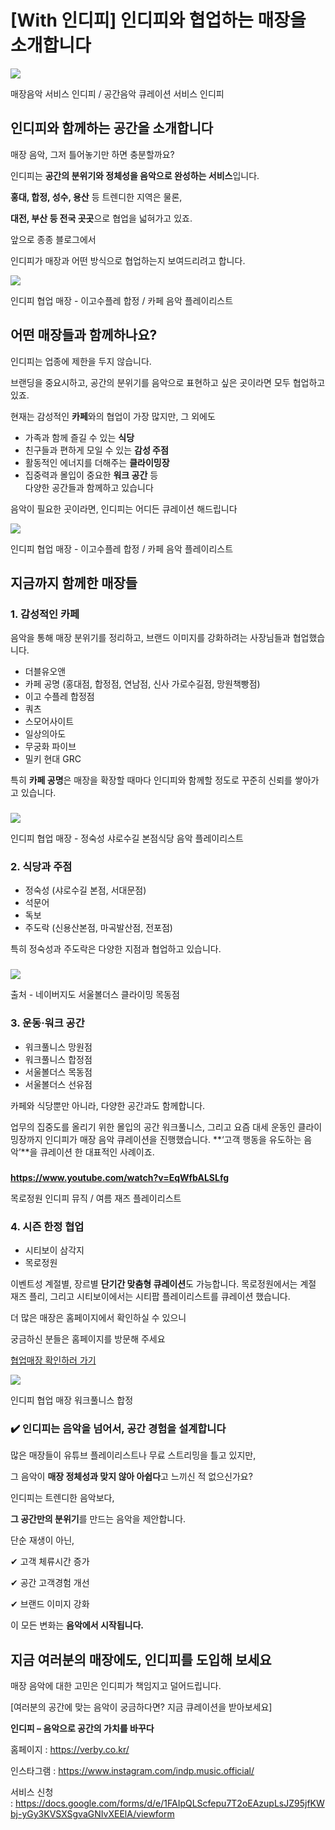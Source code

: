 [With 인디피] 인디피와 협업하는 매장을 소개합니다
=
![](https://blog.kakaocdn.net/dn/cuwLCw/btsOGl75Ho2/4lxJb8mxJgk0gkZ2vjIGW1/img.png)

매장음악 서비스 인디피 / 공간음악 큐레이션 서비스 인디피

**인디피와 함께하는 공간을 소개합니다**
-----------------------

매장 음악, 그저 틀어놓기만 하면 충분할까요?

인디피는 **공간의 분위기와 정체성을 음악으로 완성하는 서비스**입니다.

**홍대, 합정, 성수, 용산** 등 트렌디한 지역은 물론,

**대전, 부산 등 전국 곳곳**으로 협업을 넓혀가고 있죠.

앞으로 종종 블로그에서

인디피가 매장과 어떤 방식으로 협업하는지 보여드리려고 합니다.

![](https://blog.kakaocdn.net/dn/uvXb3/btsOFO3YujI/OsEj4tX2o2a6Zp8D8zOyC0/img.png)

인디피 협업 매장 - 이고수플레 합정 / 카페 음악 플레이리스트

**어떤 매장들과 함께하나요?**
------------------

인디피는 업종에 제한을 두지 않습니다.

브랜딩을 중요시하고, 공간의 분위기를 음악으로 표현하고 싶은 곳이라면 모두 협업하고 있죠.

현재는 감성적인 **카페**와의 협업이 가장 많지만, 그 외에도

* 가족과 함께 즐길 수 있는 **식당**
* 친구들과 편하게 모일 수 있는 **감성 주점**
* 활동적인 에너지를 더해주는 **클라이밍장**
* 집중력과 몰입이 중요한 **워크 공간** 등  
  다양한 공간들과 함께하고 있습니다

음악이 필요한 곳이라면, 인디피는 어디든 큐레이션 해드립니다

![](https://blog.kakaocdn.net/dn/bQGQhW/btsOFND1Jky/aUGdQxpLRQkJqMLLKHFXSK/img.png)

인디피 협업 매장 - 이고수플레 합정 / 카페 음악 플레이리스트

**지금까지 함께한 매장들**
----------------

### **1. 감성적인 카페**

음악을 통해 매장 분위기를 정리하고, 브랜드 이미지를 강화하려는 사장님들과 협업했습니다.

* 더블유오앤
* 카페 공명 (홍대점, 합정점, 연남점, 신사 가로수길점, 망원책빵점)
* 이고 수플레 합정점
* 쿼츠
* 스모어사이트
* 일상의아도
* 무궁화 파이브
* 밀키 현대 GRC

특히 **카페 공명**은 매장을 확장할 때마다 인디피와 함께할 정도로 꾸준히 신뢰를 쌓아가고 있습니다.

### 

![](https://blog.kakaocdn.net/dn/SqCWO/btsOFk3F606/RKO73w3QydKZayfKorkauk/img.png)

인디피 협업 매장 - 정숙성 샤로수길 본점식당 음악 플레이리스트

### **2. 식당과 주점**

* 정숙성 (샤로수길 본점, 서대문점)
* 석문어
* 독보
* 주도락 (신용산본점, 마곡발산점, 전포점)

특히 정숙성과 주도락은 다양한 지점과 협업하고 있습니다.

### 

![](https://blog.kakaocdn.net/dn/1QLXt/btsOFGE8Ij7/p2nNZNnvvQz4zVK8RhBKE1/img.png)

출처 - 네이버지도 서울볼더스 클라이밍 목동점

### **3. 운동·워크 공간**

* 워크풀니스 망원점
* 워크풀니스 합정점
* 서울볼더스 목동점
* 서울볼더스 선유점

카페와 식당뿐만 아니라, 다양한 공간과도 함께합니다.

업무의 집중도를 올리기 위한 몰입의 공간 워크풀니스, 그리고 요즘 대세 운동인 클라이밍장까지 인디피가 매장 음악 큐레이션을 진행했습니다. **‘고객 행동을 유도하는 음악’**을 큐레이션 한 대표적인 사례이죠.

### 

**<https://www.youtube.com/watch?v=EqWfbALSLfg>**

목로정원 인디피 뮤직 / 여름 재즈 플레이리스트

### **4. 시즌 한정 협업**

* 시티보이 삼각지
* 목로정원

이벤트성 계절별, 장르별 **단기간 맞춤형 큐레이션**도 가능합니다. 목로정원에서는 계절 재즈 플리, 그리고 시티보이에서는 시티팝 플레이리스트를 큐레이션 했습니다.

더 많은 매장은 홈페이지에서 확인하실 수 있으니

궁금하신 분들은 홈페이지를 방문해 주세요

[협업매장 확인하러 가기](https://verby.co.kr/playlist)

![](https://blog.kakaocdn.net/dn/X75eT/btsOFpRd7Xh/K2Bimsd5k0I5pjipocZVCk/img.png)

인디피 협업 매장 워크풀니스 합정

### **✔️ 인디피는 음악을 넘어서, 공간 경험을 설계합니다**

많은 매장들이 유튜브 플레이리스트나 무료 스트리밍을 틀고 있지만,

그 음악이 **매장 정체성과 맞지 않아 아쉽다**고 느끼신 적 없으신가요?

인디피는 트렌디한 음악보다,

**그 공간만의 분위기**를 만드는 음악을 제안합니다.

단순 재생이 아닌,

✔ 고객 체류시간 증가

✔ 공간 고객경험 개선

✔ 브랜드 이미지 강화

이 모든 변화는 **음악에서 시작됩니다.**

**지금 여러분의 매장에도, 인디피를 도입해 보세요**
------------------------------

매장 음악에 대한 고민은 인디피가 책임지고 덜어드립니다.

[여러분의 공간에 맞는 음악이 궁금하다면? 지금 큐레이션을 받아보세요]

**인디피 – 음악으로 공간의 가치를 바꾸다**

홈페이지 : <https://verby.co.kr/>

인스타그램 : <https://www.instagram.com/indp.music.official/>

서비스 신청 : <https://docs.google.com/forms/d/e/1FAIpQLScfepu7T2oEAzupLsJZ95jfKWbj-yGy3KVSXSgvaGNIvXEElA/viewform>